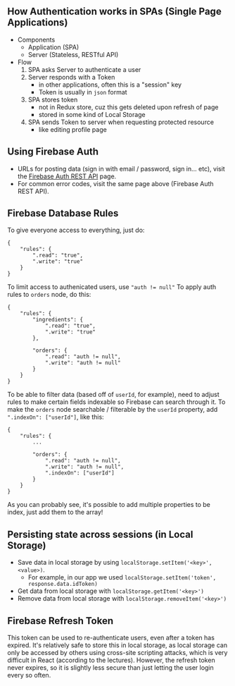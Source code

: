## How Authentication works in SPAs (Single Page Applications)
- Components
    - Application (SPA)
    - Server (Stateless, RESTful API)
- Flow
    1. SPA asks Server to authenticate a user
    2. Server responds with a Token
        - in other applications, often this is a "session" key
        - Token is usually in `json` format
    3. SPA stores token
        - not in Redux store, cuz this gets deleted upon refresh of page
        - stored in some kind of Local Storage
    4. SPA sends Token to server when requesting protected resource
        - like editing profile page

## Using Firebase Auth
- URLs for posting data (sign in with email / password, sign in... etc), visit the [Firebase Auth REST API](https://firebase.google.com/docs/reference/rest/auth/#section-sign-in-email-password) page.
- For common error codes, visit the same page above (Firebase Auth REST API).

## Firebase Database Rules
To give everyone access to everything, just do:
```
{
    "rules": {
        ".read": "true",
        ".write": "true"
    }
}
```
To limit access to authenicated users, use `"auth != null"`
To apply auth rules to `orders` node, do this:
```
{
    "rules": {
        "ingredients": {
            ".read": "true",
            ".write": "true"
        },
        
        "orders": {
            ".read": "auth != null",
            ".write": "auth != null"
        }
    }
}
```
To be able to filter data (based off of `userId`, for example), need to adjust rules to make certain fields indexable so Firebase can search through it. To make the `orders` node searchable / filterable by the `userId` property, add `".indexOn": ["userId"]`, like this:
```
{
    "rules": {
        ...
        
        "orders": {
            ".read": "auth != null",
            ".write": "auth != null",
            ".indexOn": ["userId"]
        }
    }
}
```
As you can probably see, it's possible to add multiple properties to be index, just add them to the array!

## Persisting state across sessions (in Local Storage)
- Save data in local storage by using `localStorage.setItem('<key>', <value>)`.
    - For example, in our app we used `localStorage.setItem('token', response.data.idToken)`
- Get data from local storage with `localStorage.getItem('<key>')`
- Remove data from local storage with `localStorage.removeItem('<key>')`

## Firebase Refresh Token
This token can be used to re-authenticate users, even after a token has expired. It's relatively safe to store this in local storage, as local storage can only be accessed by others using cross-site scripting attacks, which is very difficult in React (according to the lectures). However, the refresh token never expires, so it is slightly less secure than just letting the user login every so often.